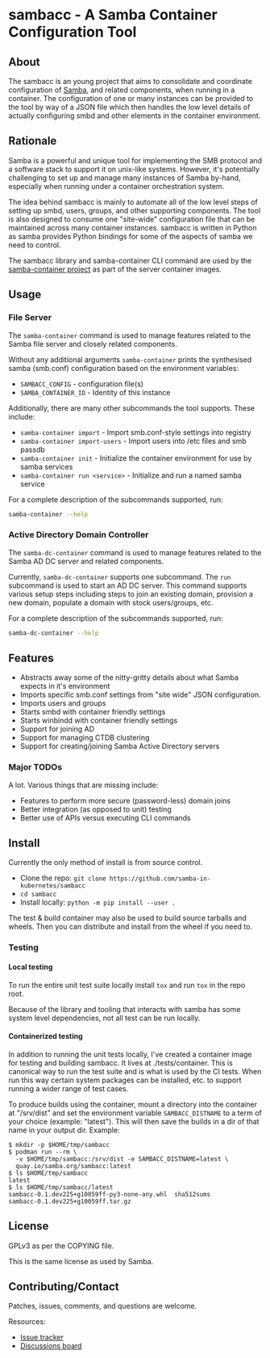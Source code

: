 # sambacc - A Samba Container Configuration Tool

## About

The sambacc is an young project that aims to consolidate and coordinate
configuration of [Samba](http://samba.org), and related components, when
running in a container. The configuration of one or many instances can be
provided to the tool by way of a JSON file which then handles the low level
details of actually configuring smbd and other elements in the container
environment.


## Rationale

Samba is a powerful and unique tool for implementing the SMB protocol and a
software stack to support it on unix-like systems. However, it's potentially
challenging to set up and manage many instances of Samba by-hand, especially
when running under a container orchestration system.

The idea behind sambacc is mainly to automate all of the low level steps of
setting up smbd, users, groups, and other supporting components. The tool is
also designed to consume one "site-wide" configuration file that can be
maintained across many container instances. sambacc is written in Python as
samba provides Python bindings for some of the aspects of samba we need to
control.

The sambacc library and samba-container CLI command are used by the
[samba-container project](https://github.com/samba-in-kubernetes/samba-container/)
as part of the server container images.


## Usage

### File Server

The `samba-container` command is used to manage features related to
the Samba file server and closely related components.

Without any additional arguments `samba-container` prints the synthesised
samba (smb.conf) configuration based on the environment variables:
* `SAMBACC_CONFIG` - configuration file(s)
* `SAMBA_CONTAINER_ID` - Identity of this instance

Additionally, there are many other subcommands the tool supports. These include:
* `samba-container import` - Import smb.conf-style settings into registry
* `samba-container import-users` - Import users into /etc files and smb passdb
* `samba-container init` - Initialize the container environment for use
  by samba services
* `samba-container run <service>` - Initialize and run a named samba service

For a complete description of the subcommands supported, run:

```sh
samba-container --help
```

### Active Directory Domain Controller

The `samba-dc-container` command is used to manage features related to
the Samba AD DC server and related components.

Currently, `samba-dc-container` supports one subcommand. The `run` subcommand
is used to start an AD DC server. This command supports various setup steps
including steps to join an existing domain, provision a new domain,
populate a domain with stock users/groups, etc.

For a complete description of the subcommands supported, run:

```sh
samba-dc-container --help
```


## Features

* Abstracts away some of the nitty-gritty details about what Samba expects
  in it's environment
* Imports specific smb.conf settings from "site wide" JSON configuration.
* Imports users and groups
* Starts smbd with container friendly settings
* Starts winbindd with container friendly settings
* Support for joining AD
* Support for managing CTDB clustering
* Support for creating/joining Samba Active Directory servers

### Major TODOs

A lot. Various things that are missing include:

* Features to perform more secure (password-less) domain joins
* Better integration (as opposed to unit) testing
* Better use of APIs versus executing CLI commands


## Install

Currently the only method of install is from source control.

* Clone the repo: `git clone https://github.com/samba-in-kubernetes/sambacc`
* `cd sambacc`
* Install locally: `python -m pip install --user .`

The test & build container may also be used to build source tarballs and
wheels. Then you can distribute and install from the wheel if you need to.

### Testing

#### Local testing

To run the entire unit test suite locally install `tox` and run `tox` in
the repo root.

Because of the library and tooling that interacts with samba has some system level dependencies, not all test can be run locally.

#### Containerized testing

In addition to running the unit tests locally, I've created a container image
for testing and building sambacc. It lives at ./tests/container. This is
canonical way to run the test suite and is what is used by the CI tests. When
run this way certain system packages can be installed, etc. to support
running a wider range of test cases.

To produce builds using the container, mount a directory into the container at
"/srv/dist" and set the environment variable `SAMBACC_DISTNAME` to a term of
your choice (example: "latest"). This will then save the builds in a dir of
that name in your output dir. Example:
```
$ mkdir -p $HOME/tmp/sambacc
$ podman run --rm \
  -v $HOME/tmp/sambacc:/srv/dist -e SAMBACC_DISTNAME=latest \
  quay.io/samba.org/sambacc:latest
$ ls $HOME/tmp/sambacc
latest
$ ls $HOME/tmp/sambacc/latest
sambacc-0.1.dev225+g10059ff-py3-none-any.whl  sha512sums
sambacc-0.1.dev225+g10059ff.tar.gz
```

## License

GPLv3 as per the COPYING file.

This is the same license as used by Samba.


## Contributing/Contact

Patches, issues, comments, and questions are welcome.

Resources:
* [Issue tracker](https://github.com/samba-in-kubernetes/sambacc/issues)
* [Discussions board](https://github.com/samba-in-kubernetes/sambacc/discussions)

